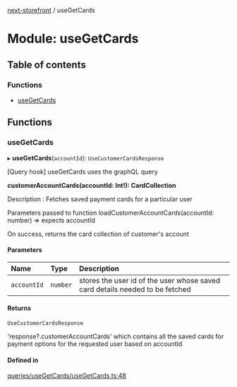 [next-storefront](../README.md) / useGetCards

# Module: useGetCards

## Table of contents

### Functions

- [useGetCards](useGetCards.md#usecustomercardsqueries)

## Functions

### useGetCards

▸ **useGetCards**(`accountId`): `UseCustomerCardsResponse`

[Query hook] useGetCards uses the graphQL query

<b>customerAccountCards(accountId: Int!): CardCollection</b>

Description : Fetches saved payment cards for a particular user

Parameters passed to function loadCustomerAccountCards(accountId: number) => expects accountId

On success, returns the card collection of customer's account

#### Parameters

| Name        | Type     | Description                                                                  |
| :---------- | :------- | :--------------------------------------------------------------------------- |
| `accountId` | `number` | stores the user id of the user whose saved card details needed to be fetched |

#### Returns

`UseCustomerCardsResponse`

'response?.customerAccountCards' which contains all the saved cards for payment options for the requested user based on accountId

#### Defined in

[queries/useGetCards/useGetCards.ts:48](https://github.com/KiboSoftware/nextjs-storefront/blob/561a164/hooks/queries/useGetCards/useGetCards.ts#L48)
